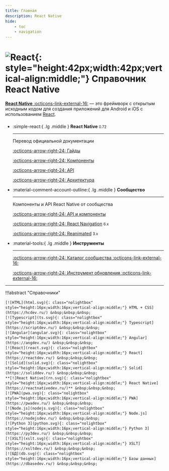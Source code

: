 ```yaml
---
title: Главная
description: React Native
hide:
    - toc
    - navigation
---
```


# ![React](react.svg){: style="height:42px;width:42px;vertical-align:middle;"} Справочник React Native

[**React Native** :octicons-link-external-16:](https://reactnative.dev/) — это фреймворк с открытым исходным кодом для создания приложений для Android и iOS с использованием [React](https://reactdev.ru/).

<div class="grid cards" style="margin-top: 1.6em" markdown>

-   :simple-react:{ .lg .middle } **React Native** <small>0.72</small>

    ***

    Перевод официальной документации

    [:octicons-arrow-right-24: Гайды](rn/index.md)

    [:octicons-arrow-right-24: Компоненты](rn/components-and-apis.md)

    [:octicons-arrow-right-24: API](rn/accessibilityinfo.md)

    [:octicons-arrow-right-24: Архитектура](rn/architecture-overview.md)

-   :material-comment-account-outline:{ .lg .middle } **Сообщество**

    ***

    Компоненты и API React Native от сообщества

    [:octicons-arrow-right-24: API и компоненты](community/index.md)

    [:octicons-arrow-right-24: React Navigation](community/react-navigation.6/getting-started.md) <small>6.x</small>

    [:octicons-arrow-right-24: Reanimated](./community/reanimated.3/fundamentals/getting-started.md) <small>3.x</small>

-   :material-tools:{ .lg .middle } **Инструменты**

    ***

    [:octicons-arrow-right-24: Каталог сообщества :octicons-link-external-16:](https://reactnative.directory/)

    [:octicons-arrow-right-24: Инструмент обновления :octicons-link-external-16:](https://react-native-community.github.io/upgrade-helper/)

</div>

---

!!!abstract "Справочники"

    [![HTML](html.svg){: class="nolightbox" style="height:16px;width:16px;vertical-align:middle;"} HTML + CSS](https://hcdev.ru/) &nbsp;&nbsp;&nbsp;
    [![Typescript](ts.svg){: class="nolightbox" style="height:16px;width:16px;vertical-align:middle;"} Typescript](https://scriptdev.ru/) &nbsp;&nbsp;&nbsp;
    [![Angular](angular.svg){: class="nolightbox" style="height:16px;width:16px;vertical-align:middle;"} Angular](https://angdev.ru/) &nbsp;&nbsp;&nbsp;
    [![React](react.svg){: class="nolightbox" style="height:16px;width:16px;vertical-align:middle;"} React](https://reactdev.ru/) &nbsp;&nbsp;&nbsp;
    [![Solid](solid.svg){: class="nolightbox" style="height:16px;width:16px;vertical-align:middle;"} Solid](https://soliddev.ru/) &nbsp;&nbsp;&nbsp;
    **[![React Native](rn.svg){: class="nolightbox" style="height:16px;width:16px;vertical-align:middle;"} React Native](https://reactnativedev.ru/)** &nbsp;&nbsp;&nbsp;
    [![PWA](pwa.svg){: class="nolightbox" style="height:16px;width:16px;vertical-align:middle;"} PWA](https://pwadev.ru/) &nbsp;&nbsp;&nbsp;
    [![Node.js](nodejs.svg){: class="nolightbox" style="height:16px;width:16px;vertical-align:middle;"} Node.js](https://nodejsdev.ru/) &nbsp;&nbsp;&nbsp;
    [![Python 3](python.svg){: class="nolightbox" style="height:16px;width:16px;vertical-align:middle;"} Python 3](https://py3dev.ru/) &nbsp;&nbsp;&nbsp;
    [![XSLT](xslt.svg){: class="nolightbox" style="height:16px;width:16px;vertical-align:middle;"} XSLT](https://xsltdev.ru/) &nbsp;&nbsp;&nbsp;
    [![БД](db.svg){: class="nolightbox" style="height:16px;width:16px;vertical-align:middle;"} Базы данных](https://dbasedev.ru/) &nbsp;&nbsp;&nbsp;

<!-- https://github.com/software-mansion/react-native-reanimated -->
<!-- https://github.com/react-native-community/hooks -->
